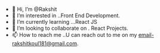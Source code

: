 - 👋 Hi, I’m @Rakshit
- 👀 I’m interested in ..Front End Development.
- 🌱 I’m currently learning ...React JS
- 💞️ I’m looking to collaborate on . React Projects.
- 📫 How to reach me ..U can reach out to me on my email-rakshitkoul181@gmail.com.

<!---
rakshitkoul181/rakshitkoul181 is a ✨ special ✨ repository because its `README.md` (this file) appears on your GitHub profile.
You can click the Preview link to take a look at your changes.
--->
